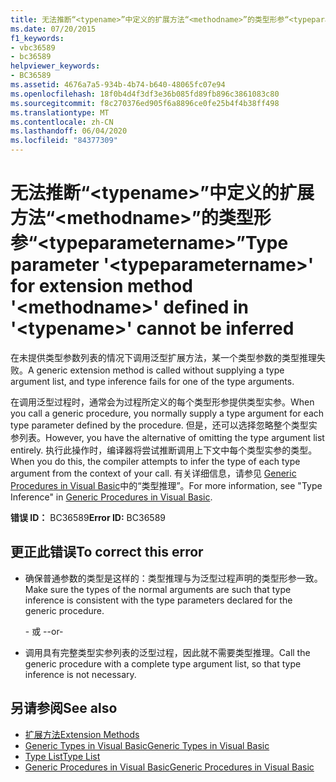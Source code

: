 ```yaml
---
title: 无法推断“<typename>”中定义的扩展方法“<methodname>”的类型形参“<typeparametername>”
ms.date: 07/20/2015
f1_keywords:
- vbc36589
- bc36589
helpviewer_keywords:
- BC36589
ms.assetid: 4676a7a5-934b-4b74-b640-48065fc07e94
ms.openlocfilehash: 18f0b4d4f3df3e36b085fd89fb896c3861083c80
ms.sourcegitcommit: f8c270376ed905f6a8896ce0fe25b4f4b38ff498
ms.translationtype: MT
ms.contentlocale: zh-CN
ms.lasthandoff: 06/04/2020
ms.locfileid: "84377309"
---
```

# <a name="type-parameter-typeparametername-for-extension-method-methodname-defined-in-typename-cannot-be-inferred"></a><span data-ttu-id="19277-102">无法推断“\<typename>”中定义的扩展方法“\<methodname>”的类型形参“\<typeparametername>”</span><span class="sxs-lookup"><span data-stu-id="19277-102">Type parameter '\<typeparametername>' for extension method '\<methodname>' defined in '\<typename>' cannot be inferred</span></span>
<span data-ttu-id="19277-103">在未提供类型参数列表的情况下调用泛型扩展方法，某一个类型参数的类型推理失败。</span><span class="sxs-lookup"><span data-stu-id="19277-103">A generic extension method is called without supplying a type argument list, and type inference fails for one of the type arguments.</span></span>  
  
 <span data-ttu-id="19277-104">在调用泛型过程时，通常会为过程所定义的每个类型形参提供类型实参。</span><span class="sxs-lookup"><span data-stu-id="19277-104">When you call a generic procedure, you normally supply a type argument for each type parameter defined by the procedure.</span></span> <span data-ttu-id="19277-105">但是，还可以选择忽略整个类型实参列表。</span><span class="sxs-lookup"><span data-stu-id="19277-105">However, you have the alternative of omitting the type argument list entirely.</span></span> <span data-ttu-id="19277-106">执行此操作时，编译器将尝试推断调用上下文中每个类型实参的类型。</span><span class="sxs-lookup"><span data-stu-id="19277-106">When you do this, the compiler attempts to infer the type of each type argument from the context of your call.</span></span> <span data-ttu-id="19277-107">有关详细信息，请参见 [Generic Procedures in Visual Basic](../programming-guide/language-features/data-types/generic-procedures.md)中的“类型推理”。</span><span class="sxs-lookup"><span data-stu-id="19277-107">For more information, see "Type Inference" in [Generic Procedures in Visual Basic](../programming-guide/language-features/data-types/generic-procedures.md).</span></span>  
  
 <span data-ttu-id="19277-108">**错误 ID：** BC36589</span><span class="sxs-lookup"><span data-stu-id="19277-108">**Error ID:** BC36589</span></span>  
  
## <a name="to-correct-this-error"></a><span data-ttu-id="19277-109">更正此错误</span><span class="sxs-lookup"><span data-stu-id="19277-109">To correct this error</span></span>  
  
- <span data-ttu-id="19277-110">确保普通参数的类型是这样的：类型推理与为泛型过程声明的类型形参一致。</span><span class="sxs-lookup"><span data-stu-id="19277-110">Make sure the types of the normal arguments are such that type inference is consistent with the type parameters declared for the generic procedure.</span></span>  
  
     <span data-ttu-id="19277-111">\- 或 -</span><span class="sxs-lookup"><span data-stu-id="19277-111">-or-</span></span>  
  
- <span data-ttu-id="19277-112">调用具有完整类型实参列表的泛型过程，因此就不需要类型推理。</span><span class="sxs-lookup"><span data-stu-id="19277-112">Call the generic procedure with a complete type argument list, so that type inference is not necessary.</span></span>  
  
## <a name="see-also"></a><span data-ttu-id="19277-113">另请参阅</span><span class="sxs-lookup"><span data-stu-id="19277-113">See also</span></span>

- [<span data-ttu-id="19277-114">扩展方法</span><span class="sxs-lookup"><span data-stu-id="19277-114">Extension Methods</span></span>](../programming-guide/language-features/procedures/extension-methods.md)
- [<span data-ttu-id="19277-115">Generic Types in Visual Basic</span><span class="sxs-lookup"><span data-stu-id="19277-115">Generic Types in Visual Basic</span></span>](../programming-guide/language-features/data-types/generic-types.md)
- [<span data-ttu-id="19277-116">Type List</span><span class="sxs-lookup"><span data-stu-id="19277-116">Type List</span></span>](../language-reference/statements/type-list.md)
- [<span data-ttu-id="19277-117">Generic Procedures in Visual Basic</span><span class="sxs-lookup"><span data-stu-id="19277-117">Generic Procedures in Visual Basic</span></span>](../programming-guide/language-features/data-types/generic-procedures.md)
